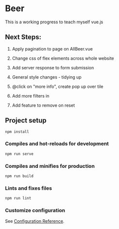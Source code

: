 # Beer
This is a working progress to teach myself vue.js 
## Next Steps:

1) Apply pagination to page on AllBeer.vue

1) Change css of flex elements across whole website

1) Add server response to form submission

1) General style changes - tidying up

1) @click on "more info", create pop up over tile

1) Add more filters in

1) Add feature to remove on reset


## Project setup
```
npm install
```

### Compiles and hot-reloads for development
```
npm run serve
```

### Compiles and minifies for production
```
npm run build
```

### Lints and fixes files
```
npm run lint
```

### Customize configuration
See [Configuration Reference](https://cli.vuejs.org/config/).
